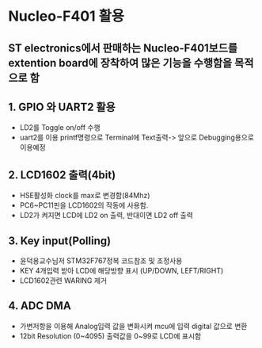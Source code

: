 # Nucleo-F401 활용
## ST electronics에서 판매하는 Nucleo-F401보드를 extention board에 장착하여 많은 기능을 수행함을 목적으로 함


## 1. GPIO 와 UART2 활용
- LD2를 Toggle on/off 수행
- uart2를 이용 printf명령으로 Terminal에 Text출력-> 앞으로 Debugging용으로 이용예정

## 2. LCD1602 출력(4bit)
- HSE활성화 clock를 max로 변경함(84Mhz)
- PC6~PC11핀을 LCD1602의 작동에 사용함.
- LD2가 켜지면 LCD에 LD2 on 출력, 반대이면 LD2 off 출력

## 3. Key input(Polling)
- 윤덕용교수님저 STM32F767정복 코드참조 및 조정사용
- KEY 4개입력 받아 LCD에 해당방향 표시 (UP/DOWN, LEFT/RIGHT)
- LCD1602관련 WARING 제거

## 4. ADC DMA
- 가변저항을 이용해 Analog입력 값을 변화시켜 mcu에 입력 digital 값으로 변환
- 12bit Resolution (0~4095) 출력값을 0~99로 LCD에 표시함
